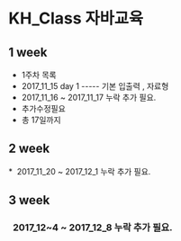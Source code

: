 # KH_Class 자바교육

## 1 week
* 1주차 목록
* 2017_11_15 day 1 ----- 기본 입출력 , 자료형
* 2017_11_16 ~ 2017_11_17 누락 추가 필요.
* 추가수정필요
* 총 17일까지

## 2 week
*  2017_11_20 ~ 2017_12_1 누락 추가 필요.


## 3 week
###   2017_12~4 ~ 2017_12_8 누락 추가 필요.
